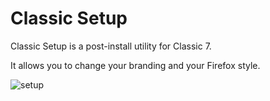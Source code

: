 # Classic Setup
Classic Setup is a post-install utility for Classic 7.

It allows you to change your branding and your Firefox style.

![setup](https://github.com/user-attachments/assets/4c372c73-525a-49e8-9717-8fc4b94e6a92)
